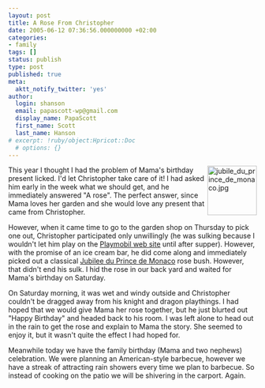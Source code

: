 ```yaml
---
layout: post
title: A Rose From Christopher
date: 2005-06-12 07:36:56.000000000 +02:00
categories:
- family
tags: []
status: publish
type: post
published: true
meta:
  aktt_notify_twitter: 'yes'
author:
  login: shanson
  email: papascott-wp@gmail.com
  display_name: PapaScott
  first_name: Scott
  last_name: Hanson
# excerpt: !ruby/object:Hpricot::Doc
  # options: {}
---
```

<p><a href="http://www.rosen-direct.de/shop/catalog/images/jubile_du_prince_de_monaco.jpg"><img alt="jubile_du_prince_de_monaco.jpg" src="http://www.papascott.de/wordpress/wp-content/uploads/2005/06/jubile_du_prince_de_monaco.jpg" width="100" height="100" border="0" align="right" /></a> This year I thought I had the problem of Mama's birthday present licked. I'd let Christopher take care of it! I had asked him early in the week what we should get, and he immediately answered "A rose". The perfect answer, since Mama loves her garden and she would love any present that came from Christopher.</p>
<p>However, when it came time to go to the garden shop on Thursday to pick one out, Christopher participated only unwillingly (he was sulking because I wouldn't let him play on the <a href="http://www.playmobil.de/">Playmobil web site</a> until after supper). However, with the promise of an ice cream bar, he did come along and immediately picked out a classical <a href="http://www.rosen-direct.de/shop/catalog/product_info.php/products_id/449">Jubilee du Prince de Monaco</a> rose bush. However, that didn't end his sulk. I hid the rose in our back yard and waited for Mama's birthday on Saturday.</p>
<p>On Saturday morning, it was wet and windy outside and Christopher couldn't be dragged away from his knight and dragon playthings. I had hoped that we would give Mama her rose together, but he just blurted out "Happy Birthday" and headed back to his room. I was left alone to head out in the rain to get the rose and explain to Mama the story.  She seemed to enjoy it, but it wasn't quite the effect I had hoped for.</p>
<p>Meanwhile today we have the family birthday (Mama and two nephews) celebration. We were planning an American-style barbecue, however we have a streak of attracting rain showers every time we plan to barbecue. So instead of cooking on the patio we will be shivering in the carport. Again.</p>
